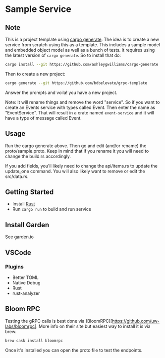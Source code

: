 # Sample Service

## Note

This is a project template using [cargo generate](https://github.com/ashleygwilliams/cargo-generate). The idea is to create a new service from scratch using this as a template. This includes a sample model and embedded object model as well as a bunch of tests. It requires using the latest version of `cargo generate`. So to install that do:

```sh
cargo install --git https://github.com/ashleygwilliams/cargo-generate
```

Then to create a new project:

```sh
cargo generate --git https://github.com/bdbelevate/grpc-template
```

Answer the prompts and voila! you have a new project.

Note: It will rename things and remove the word "service". So if you want to create an Events service with types called Event. Then enter the name as "EventService". That will result in a crate named `event-service` and it will have a type of message called Event.

## Usage

Run the cargo generate above. Then go and edit (and/or rename) the proto/sample.proto. Keep in mind that if you rename it you will need to change the build.rs accordingly.

If you add fields, you'll likely need to change the api/items.rs to update the update_one command. You will also likely want to remove or edit the src/data.rs.

## Getting Started

- Install [Rust](https://www.rust-lang.org/tools/install)
- Run `cargo run` to build and run service

## Install Garden
See garden.io

## VSCode

### Plugins

- Better TOML
- Native Debug
- Rust
- rust-analyzer

## Bloom RPC

Testing the gRPC calls is best done via (BloomRPC)[https://github.com/uw-labs/bloomrpc]. More info on their site but easiest way to install it is via brew.

```bash
brew cask install bloomrpc
```

Once it's installed you can open the proto file to test the endpoints.

